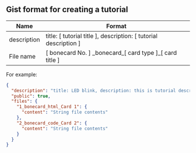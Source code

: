 ## Gist format for creating a tutorial

Name | Format
-------- | ---------------
description | title: [ tutorial title ], description: [ tutorial description ]
File name | [ bonecard No. ] \_bonecard\_[ card type ]_[ card title ]

For example:

````json
{
  "description": "title: LED blink, description: this is tutorial description.",
  "public": true,
  "files": {
    "1_bonecard_html_Card 1": {
      "content": "String file contents"
    },
    "2_bonecard_code_Card 2": {
      "content": "String file contents"
    }
  }
}
````
